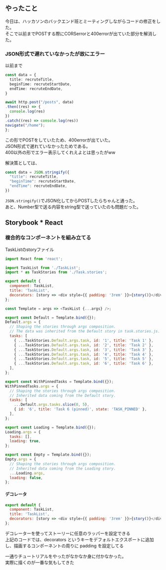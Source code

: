 ## やったこと
今日は、ハッカソンのバックエンド班とミーティングしながらコードの修正をした。  
そこで以前までPOSTする際にCORSerrorと400errorが出ていた部分を解消した。  

### JSON形式で遅れていなかったが故にエラー
以前まで
```ts
const data = {
  title: recruteTitle,
  beginTime: recruteStartDate,
  endTime: recruteEndDate,
}

await http.post("/posts", data)
.then((res) => {
  console.log(res)
})
.catch((res) => console.log(res))
navigate("/home");
};
```
この形でPOSTをしていたため、400errorが出ていた。  
JSON形式で遅れていなかったためである。  
400以外の形でエラー表示してくれえよとは思ったがww  

解決策としては、
```ts
const data = JSON.stringify({
  "title": recruteTitle,
  "beginTime": recruteStartDate,
  "endTime": recruteEndDate,
})
```
`JSON.stringify()`でJSON化してからPOSTしたらちゃんと通った。  
あと、Number型で送る内容をstring型で送っていたのも問題だった。  


## Storybook * React
### 複合的なコンポーネントを組み立てる

TaskListのstoryファイル  
```js
import React from 'react';

import TaskList from './TaskList';
import * as TaskStories from './Task.stories';

export default {
  component: TaskList,
  title: 'TaskList',
  decorators: [story => <div style={{ padding: '3rem' }}>{story()}</div>],
};

const Template = args => <TaskList {...args} />;

export const Default = Template.bind({});
Default.args = {
  // Shaping the stories through args composition.
  // The data was inherited from the Default story in task.stories.js.
  tasks: [
    { ...TaskStories.Default.args.task, id: '1', title: 'Task 1' },
    { ...TaskStories.Default.args.task, id: '2', title: 'Task 2' },
    { ...TaskStories.Default.args.task, id: '3', title: 'Task 3' },
    { ...TaskStories.Default.args.task, id: '4', title: 'Task 4' },
    { ...TaskStories.Default.args.task, id: '5', title: 'Task 5' },
    { ...TaskStories.Default.args.task, id: '6', title: 'Task 6' },
  ],
};

export const WithPinnedTasks = Template.bind({});
WithPinnedTasks.args = {
  // Shaping the stories through args composition.
  // Inherited data coming from the Default story.
  tasks: [
    ...Default.args.tasks.slice(0, 5),
    { id: '6', title: 'Task 6 (pinned)', state: 'TASK_PINNED' },
  ],
};

export const Loading = Template.bind({});
Loading.args = {
  tasks: [],
  loading: true,
};

export const Empty = Template.bind({});
Empty.args = {
  // Shaping the stories through args composition.
  // Inherited data coming from the Loading story.
  ...Loading.args,
  loading: false,
};
```

#### デコレータ
```js
export default {
  component: TaskList,
  title: 'TaskList',
  decorators: [story => <div style={{ padding: '3rem' }}>{story()}</div>],
};
```
デコレーターを使ってストーリーに任意のラッパーを設定できる  
上記のコードでは、decorators というキーをデフォルトエクスポートに追加し、描画するコンポーネントの周りに padding を設定してる  

一通りチュートリアルをやったがなかなか身に付かなかった。  
実際に描くのが一番な気もしてきた  

